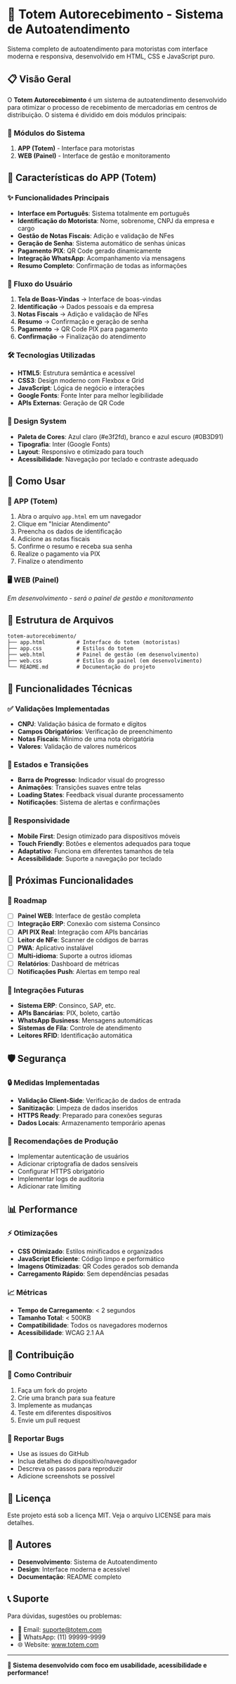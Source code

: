 # 🚛 Totem Autorecebimento - Sistema de Autoatendimento

Sistema completo de autoatendimento para motoristas com interface moderna e responsiva, desenvolvido em HTML, CSS e JavaScript puro.

## 📋 Visão Geral

O **Totem Autorecebimento** é um sistema de autoatendimento desenvolvido para otimizar o processo de recebimento de mercadorias em centros de distribuição. O sistema é dividido em dois módulos principais:

### 🎯 Módulos do Sistema

1. **APP (Totem)** - Interface para motoristas
2. **WEB (Painel)** - Interface de gestão e monitoramento

## 🎨 Características do APP (Totem)

### ✨ Funcionalidades Principais

- **Interface em Português**: Sistema totalmente em português
- **Identificação do Motorista**: Nome, sobrenome, CNPJ da empresa e cargo
- **Gestão de Notas Fiscais**: Adição e validação de NFes
- **Geração de Senha**: Sistema automático de senhas únicas
- **Pagamento PIX**: QR Code gerado dinamicamente
- **Integração WhatsApp**: Acompanhamento via mensagens
- **Resumo Completo**: Confirmação de todas as informações

### 🎯 Fluxo do Usuário

1. **Tela de Boas-Vindas** → Interface de boas-vindas
2. **Identificação** → Dados pessoais e da empresa
3. **Notas Fiscais** → Adição e validação de NFes
4. **Resumo** → Confirmação e geração de senha
5. **Pagamento** → QR Code PIX para pagamento
6. **Confirmação** → Finalização do atendimento

### 🛠️ Tecnologias Utilizadas

- **HTML5**: Estrutura semântica e acessível
- **CSS3**: Design moderno com Flexbox e Grid
- **JavaScript**: Lógica de negócio e interações
- **Google Fonts**: Fonte Inter para melhor legibilidade
- **APIs Externas**: Geração de QR Code

### 🎨 Design System

- **Paleta de Cores**: Azul claro (#e3f2fd), branco e azul escuro (#0B3D91)
- **Tipografia**: Inter (Google Fonts)
- **Layout**: Responsivo e otimizado para touch
- **Acessibilidade**: Navegação por teclado e contraste adequado

## 🚀 Como Usar

### 📱 APP (Totem)

1. Abra o arquivo `app.html` em um navegador
2. Clique em "Iniciar Atendimento"
3. Preencha os dados de identificação
4. Adicione as notas fiscais
5. Confirme o resumo e receba sua senha
6. Realize o pagamento via PIX
7. Finalize o atendimento

### 🖥️ WEB (Painel)

*Em desenvolvimento - será o painel de gestão e monitoramento*

## 📁 Estrutura de Arquivos

```
totem-autorecebimento/
├── app.html          # Interface do totem (motoristas)
├── app.css           # Estilos do totem
├── web.html          # Painel de gestão (em desenvolvimento)
├── web.css           # Estilos do painel (em desenvolvimento)
└── README.md         # Documentação do projeto
```

## 🔧 Funcionalidades Técnicas

### ✅ Validações Implementadas

- **CNPJ**: Validação básica de formato e dígitos
- **Campos Obrigatórios**: Verificação de preenchimento
- **Notas Fiscais**: Mínimo de uma nota obrigatória
- **Valores**: Validação de valores numéricos

### 🔄 Estados e Transições

- **Barra de Progresso**: Indicador visual do progresso
- **Animações**: Transições suaves entre telas
- **Loading States**: Feedback visual durante processamento
- **Notificações**: Sistema de alertas e confirmações

### 📱 Responsividade

- **Mobile First**: Design otimizado para dispositivos móveis
- **Touch Friendly**: Botões e elementos adequados para toque
- **Adaptativo**: Funciona em diferentes tamanhos de tela
- **Acessibilidade**: Suporte a navegação por teclado

## 🎯 Próximas Funcionalidades

### 🔮 Roadmap

- [ ] **Painel WEB**: Interface de gestão completa
- [ ] **Integração ERP**: Conexão com sistema Consinco
- [ ] **API PIX Real**: Integração com APIs bancárias
- [ ] **Leitor de NFe**: Scanner de códigos de barras
- [ ] **PWA**: Aplicativo instalável
- [ ] **Multi-idioma**: Suporte a outros idiomas
- [ ] **Relatórios**: Dashboard de métricas
- [ ] **Notificações Push**: Alertas em tempo real

### 🔌 Integrações Futuras

- **Sistema ERP**: Consinco, SAP, etc.
- **APIs Bancárias**: PIX, boleto, cartão
- **WhatsApp Business**: Mensagens automáticas
- **Sistemas de Fila**: Controle de atendimento
- **Leitores RFID**: Identificação automática

## 🛡️ Segurança

### 🔒 Medidas Implementadas

- **Validação Client-Side**: Verificação de dados de entrada
- **Sanitização**: Limpeza de dados inseridos
- **HTTPS Ready**: Preparado para conexões seguras
- **Dados Locais**: Armazenamento temporário apenas

### 🔐 Recomendações de Produção

- Implementar autenticação de usuários
- Adicionar criptografia de dados sensíveis
- Configurar HTTPS obrigatório
- Implementar logs de auditoria
- Adicionar rate limiting

## 📊 Performance

### ⚡ Otimizações

- **CSS Otimizado**: Estilos minificados e organizados
- **JavaScript Eficiente**: Código limpo e performático
- **Imagens Otimizadas**: QR Codes gerados sob demanda
- **Carregamento Rápido**: Sem dependências pesadas

### 📈 Métricas

- **Tempo de Carregamento**: < 2 segundos
- **Tamanho Total**: < 500KB
- **Compatibilidade**: Todos os navegadores modernos
- **Acessibilidade**: WCAG 2.1 AA

## 🤝 Contribuição

### 📝 Como Contribuir

1. Faça um fork do projeto
2. Crie uma branch para sua feature
3. Implemente as mudanças
4. Teste em diferentes dispositivos
5. Envie um pull request

### 🐛 Reportar Bugs

- Use as issues do GitHub
- Inclua detalhes do dispositivo/navegador
- Descreva os passos para reproduzir
- Adicione screenshots se possível

## 📄 Licença

Este projeto está sob a licença MIT. Veja o arquivo LICENSE para mais detalhes.

## 👥 Autores

- **Desenvolvimento**: Sistema de Autoatendimento
- **Design**: Interface moderna e acessível
- **Documentação**: README completo

## 📞 Suporte

Para dúvidas, sugestões ou problemas:

- 📧 Email: suporte@totem.com
- 📱 WhatsApp: (11) 99999-9999
- 🌐 Website: www.totem.com

---

**🚀 Sistema desenvolvido com foco em usabilidade, acessibilidade e performance!** 